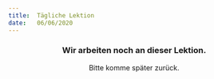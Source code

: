 ```yaml
---
title:  Tägliche Lektion
date:   06/06/2020
---
```


### <center>Wir arbeiten noch an dieser Lektion.</center>
<center>Bitte komme später zurück.</center>